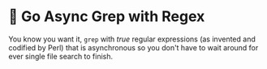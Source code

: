 # 🌳 Go Async Grep with Regex

You know you want it, `grep` with *true* regular expressions (as invented and codified by Perl) that is asynchronous so you don't have to wait around for ever single file search to finish.

